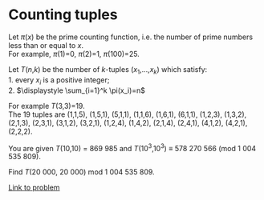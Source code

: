 # Counting tuples

<p>
Let <var>π</var>(<var>x</var>) be the prime counting function, i.e. the number of prime numbers less than or equal to <var>x</var>.<br />
For example, <var>π</var>(1)=0, <var>π</var>(2)=1, <var>π</var>(100)=25.
</p>
<p>
Let <var>T</var>(<var>n</var>,<var>k</var>) be the number of <var>k</var>-tuples (<var>x</var><sub>1</sub>,…,<var>x<sub>k</sub></var>) which satisfy:<br />
1. every <var>x<sub>i</sub></var> is a positive integer;<br />
2. $\displaystyle \sum_{i=1}^k \pi(x_i)=n$
</p>
<p>
For example <var>T</var>(3,3)=19.<br />
The 19 tuples are (1,1,5), (1,5,1), (5,1,1), (1,1,6), (1,6,1), (6,1,1), (1,2,3), (1,3,2), (2,1,3), (2,3,1), (3,1,2), (3,2,1), (1,2,4), (1,4,2), (2,1,4), (2,4,1), (4,1,2), (4,2,1), (2,2,2).
</p>
<p>
You are given <var>T</var>(10,10) = 869 985 and <var>T</var>(10<sup>3</sup>,10<sup>3</sup>) ≡ 578 270 566 (mod 1 004 535 809).
</p><p>
Find <var>T</var>(20 000, 20 000) mod 1 004 535 809.
</p>




[Link to problem](https://projecteuler.net/problem=537)
